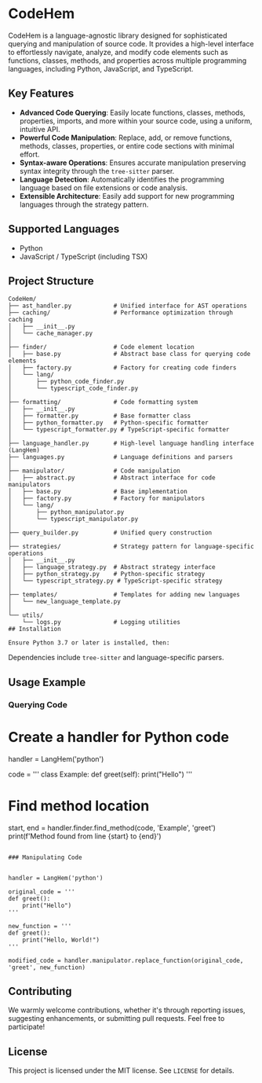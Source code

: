 # CodeHem

CodeHem is a language-agnostic library designed for sophisticated querying and manipulation of source code. 
It provides a high-level interface to effortlessly navigate, analyze, and modify code elements such as functions, 
classes, methods, and properties across multiple programming languages, including Python, JavaScript, and TypeScript.

## Key Features

- **Advanced Code Querying**: Easily locate functions, classes, methods, properties, imports, and more within your source code, using a uniform, intuitive API.
- **Powerful Code Manipulation**: Replace, add, or remove functions, methods, classes, properties, or entire code sections with minimal effort.
- **Syntax-aware Operations**: Ensures accurate manipulation preserving syntax integrity through the `tree-sitter` parser.
- **Language Detection**: Automatically identifies the programming language based on file extensions or code analysis.
- **Extensible Architecture**: Easily add support for new programming languages through the strategy pattern.

## Supported Languages

- Python
- JavaScript / TypeScript (including TSX)

## Project Structure

```
CodeHem/
├── ast_handler.py            # Unified interface for AST operations
├── caching/                  # Performance optimization through caching
│   ├── __init__.py
│   └── cache_manager.py
│
├── finder/                   # Code element location
│   ├── base.py               # Abstract base class for querying code elements
│   ├── factory.py            # Factory for creating code finders
│   └── lang/
│       ├── python_code_finder.py
│       └── typescript_code_finder.py
│
├── formatting/               # Code formatting system
│   ├── __init__.py
│   ├── formatter.py          # Base formatter class
│   ├── python_formatter.py   # Python-specific formatter
│   └── typescript_formatter.py # TypeScript-specific formatter
│
├── language_handler.py       # High-level language handling interface (LangHem)
├── languages.py              # Language definitions and parsers
│
├── manipulator/              # Code manipulation
│   ├── abstract.py           # Abstract interface for code manipulators
│   ├── base.py               # Base implementation
│   ├── factory.py            # Factory for manipulators
│   └── lang/
│       ├── python_manipulator.py
│       └── typescript_manipulator.py
│
├── query_builder.py          # Unified query construction
│
├── strategies/               # Strategy pattern for language-specific operations
│   ├── __init__.py
│   ├── language_strategy.py  # Abstract strategy interface
│   ├── python_strategy.py    # Python-specific strategy
│   └── typescript_strategy.py # TypeScript-specific strategy
│
├── templates/                # Templates for adding new languages
│   └── new_language_template.py
│
└── utils/
    └── logs.py               # Logging utilities
## Installation

Ensure Python 3.7 or later is installed, then:

```

Dependencies include `tree-sitter` and language-specific parsers.

## Usage Example

### Querying Code


# Create a handler for Python code
handler = LangHem('python')

code = '''
class Example:
    def greet(self):
        print("Hello")
'''

# Find method location
start, end = handler.finder.find_method(code, 'Example', 'greet')
print(f'Method found from line {start} to {end}')
```

### Manipulating Code


handler = LangHem('python')

original_code = '''
def greet():
    print("Hello")
'''

new_function = '''
def greet():
    print("Hello, World!")
'''

modified_code = handler.manipulator.replace_function(original_code, 'greet', new_function)
```


## Contributing

We warmly welcome contributions, whether it's through reporting issues, suggesting enhancements, or submitting pull requests. Feel free to participate!

## License

This project is licensed under the MIT license. See `LICENSE` for details.